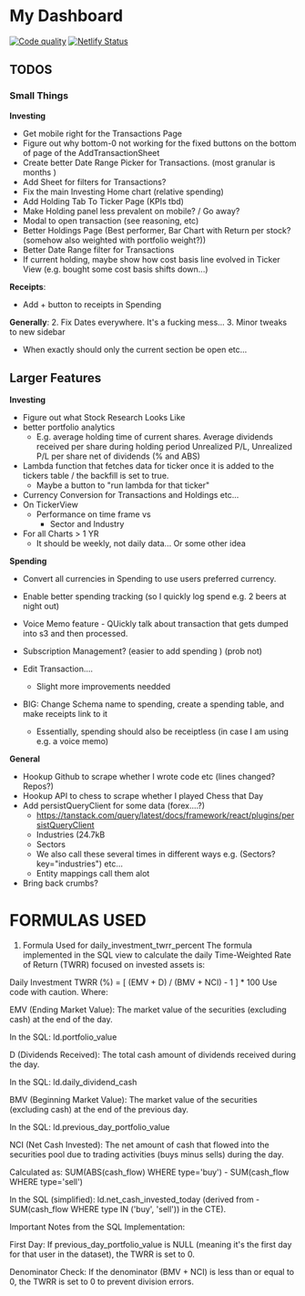 # My Dashboard

[![Code quality](https://github.com/Dappner/my-dashboard/actions/workflows/code-quality.yml/badge.svg)](https://github.com/Dappner/my-dashboard/actions/workflows/code-quality.yml)
[![Netlify Status](https://api.netlify.com/api/v1/badges/2542d931-6a38-4e4f-8b38-780505245f2a/deploy-status)](https://app.netlify.com/sites/astorian/deploys)

## TODOS

### Small Things

**Investing**

- Get mobile right for the Transactions Page
- Figure out why bottom-0 not working for the fixed buttons on the bottom of page of the AddTransactionSheet
- Create better Date Range Picker for Transactions. (most granular is months )
- Add Sheet for filters for Transactions?
- Fix the main Investing Home chart (relative spending)
- Add Holding Tab To Ticker Page (KPIs tbd)
- Make Holding panel less prevalent on mobile? / Go away?
- Modal to open transaction (see reasoning, etc)
- Better Holdings Page (Best performer, Bar Chart with Return per stock? (somehow also weighted with portfolio weight?))
- Better Date Range filter for Transactions
- If current holding, maybe show how cost basis line evolved in Ticker View (e.g. bought some cost basis shifts down...)

**Receipts**:

- Add + button to receipts in Spending

**Generally**: 2. Fix Dates everywhere. It's a fucking mess... 3. Minor tweaks to new sidebar

- When exactly should only the current section be open etc...

## Larger Features

**Investing**

- Figure out what Stock Research Looks Like
- better portfolio analytics
  - E.g. average holding time of current shares. Average dividends received per share during holding period
    Unrealized P/L, Unrealized P/L per share net of dividends (% and ABS)
- Lambda function that fetches data for ticker once it is added to the tickers table / the backfill is set to true.
  - Maybe a button to "run lambda for that ticker"
- Currency Conversion for Transactions and Holdings etc...
- On TickerView
  - Performance on time frame vs
    - Sector and Industry
- For all Charts > 1 YR
  - It should be weekly, not daily data... Or some other idea

**Spending**

- Convert all currencies in Spending to use users preferred currency.
- Enable better spending tracking (so I quickly log spend e.g. 2 beers at night out)
- Voice Memo feature - QUickly talk about transaction that gets dumped into s3 and then processed.
- Subscription Management? (easier to add spending ) (prob not)
- Edit Transaction....

  - Slight more improvements needded

- BIG: Change Schema name to spending, create a spending table, and make receipts link to it
  - Essentially, spending should also be receiptless (in case I am using e.g. a voice memo)

**General**

- Hookup Github to scrape whether I wrote code etc (lines changed? Repos?)
- Hookup API to chess to scrape whether I played Chess that Day
- Add persistQueryClient for some data (forex....?)
  - <https://tanstack.com/query/latest/docs/framework/react/plugins/persistQueryClient>
  - Industries (24.7kB
  - Sectors
  - We also call these several times in different ways e.g. (Sectors?key="industries") etc...
  - Entity mappings call them alot
- Bring back crumbs?

# FORMULAS USED

1. Formula Used for daily_investment_twrr_percent
   The formula implemented in the SQL view to calculate the daily Time-Weighted Rate of Return (TWRR) focused on invested assets is:

Daily Investment TWRR (%) = [ (EMV + D) / (BMV + NCI) - 1 ] \* 100
Use code with caution.
Where:

EMV (Ending Market Value): The market value of the securities (excluding cash) at the end of the day.

In the SQL: ld.portfolio_value

D (Dividends Received): The total cash amount of dividends received during the day.

In the SQL: ld.daily_dividend_cash

BMV (Beginning Market Value): The market value of the securities (excluding cash) at the end of the previous day.

In the SQL: ld.previous_day_portfolio_value

NCI (Net Cash Invested): The net amount of cash that flowed into the securities pool due to trading activities (buys minus sells) during the day.

Calculated as: SUM(ABS(cash_flow) WHERE type='buy') - SUM(cash_flow WHERE type='sell')

In the SQL (simplified): ld.net_cash_invested_today (derived from -SUM(cash_flow WHERE type IN ('buy', 'sell')) in the CTE).

Important Notes from the SQL Implementation:

First Day: If previous_day_portfolio_value is NULL (meaning it's the first day for that user in the dataset), the TWRR is set to 0.

Denominator Check: If the denominator (BMV + NCI) is less than or equal to 0, the TWRR is set to 0 to prevent division errors.
